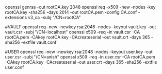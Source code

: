 openssl genrsa -out rootCA.key 2048
openssl req -x509 -new -nodes -key rootCA.key -sha256 -days 2014 -out rootCA.pem -config CA.conf -extensions v3_ca -subj "/CN=rootCA"


#VAULT
openssl req -new -newkey rsa:2048 -nodes -keyout vault.key -out vault.csr -subj "/CN=localhost"
openssl x509 -req -in vault.csr -CA rootCA.pem -CAkey rootCA.key -CAcreateserial -out vault.crt -days 365 -sha256 -extfile vault.conf

#USER
openssl req -new -newkey rsa:2048 -nodes -keyout user.key -out user.csr -subj "/CN=anish"
openssl x509 -req -in user.csr -CA rootCA.pem -CAkey rootCA.key -CAcreateserial -out user.crt -days 365 -sha256 -extfile user.conf
